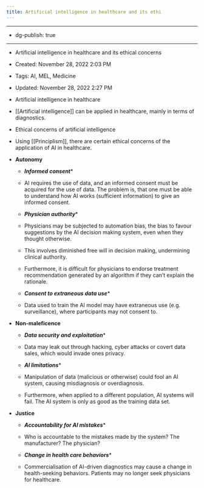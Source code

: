 ```yaml
---
title: Artificial intelligence in healthcare and its ethi
---
```


- --

- dg-publish: true

- --

- Artificial intelligence in healthcare and its ethical concerns

- Created: November 28, 2022 2:03 PM

- Tags: AI, MEL, Medicine

- Updated: November 28, 2022 2:27 PM

- Artificial intelligence in healthcare

- [[Artificial intelligence]] can be applied in healthcare, mainly in terms of diagnostics.

- Ethical concerns of artificial intelligence

- Using [[Principlism]], there are certain ethical concerns of the application of AI in healthcare.

- ****************Autonomy****************
	 - *******************************Informed consent********************************

	 - AI requires the use of data, and an informed consent must be acquired for the use of data. The problem is, that one must be able to understand how AI works (sufficient information) to give an informed consent.

	 - *************************************Physician authority**************************************

	 - Physicians may be subjected to automation bias, the bias to favour suggestions by the AI decision making system, even when they thought otherwise. 

	 - This involves diminished free will in decision making, undermining clinical authority.

	 - Furthermore, it is difficult for physicians to endorse treatment recommendation generated by an algorithm if they can’t explain the rationale.

	 - ***********************************************************Consent to extraneous data use************************************************************

	 - Data used to train the AI model may have extraneous use (e.g. surveillance), where participants may not consent to.

- ******************************Non-maleficence******************************
	 - ***********************************************************Data security and exploitation************************************************************

	 - Data may leak out through hacking, cyber attacks or covert data sales, which would invade ones privacy.

	 - ***************************AI limitations****************************

	 - Manipulation of data (malicious or otherwise) could fool an AI system, causing misdiagnosis or overdiagnosis.

	 - Furthermore, when applied to a different population, AI systems will fail. The AI system is only as good as the training data set.

- **************Justice**************
	 - ***********************************************************Accountability for AI mistakes************************************************************

	 - Who is accountable to the mistakes made by the system? The manufacturer? The physician?

	 - *************************************************************Change in health care behaviors**************************************************************

	 - Commercialisation of AI-driven diagnostics may cause a change in health-seeking behaviors. Patients may no longer seek physicians for healthcare.
